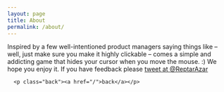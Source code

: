 ```yaml
---
layout: page
title: About
permalink: /about/
---
```



<div class="about">

Inspired by a few well-intentioned product managers saying things like – well, just make sure you make it <span class="hc"> highly clickable</span> – comes a simple and addicting game that hides your cursor when you move the mouse. :) We hope you enjoy it. If you have feedback please <a href="https://twitter.com/intent/tweet?screen_name=reptarazar&text=Highly%20Clickable">tweet at @ReptarAzar</a>

      <p class="back"><a href="/">back</a></p>


</div>
